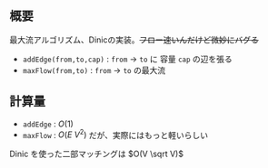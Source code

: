 ## 概要

最大流アルゴリズム、Dinicの実装。~~フロー速いんだけど微妙にバグる~~

- ```addEdge(from,to,cap)``` : ```from``` -> ```to``` に 容量 ```cap``` の辺を張る
- ```maxFlow(from,to)``` : ```from``` -> ```to``` の最大流

## 計算量

- ```addEdge``` : $O(1)$
- ```maxFlow``` : $O(E\ V^2)$ だが、実際にはもっと軽いらしい

Dinic を使った二部マッチングは $O(V \sqrt V)$ 